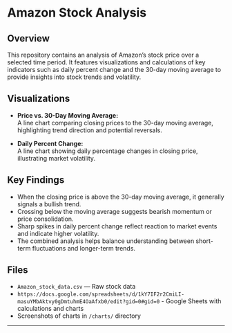 # Amazon Stock Analysis

## Overview

This repository contains an analysis of Amazon’s stock price over a selected time period. It features visualizations and calculations of key indicators such as daily percent change and the 30-day moving average to provide insights into stock trends and volatility.

## Visualizations

- **Price vs. 30-Day Moving Average:**  
  A line chart comparing closing prices to the 30-day moving average, highlighting trend direction and potential reversals.

- **Daily Percent Change:**  
  A line chart showing daily percentage changes in closing price, illustrating market volatility.

## Key Findings

- When the closing price is above the 30-day moving average, it generally signals a bullish trend.  
- Crossing below the moving average suggests bearish momentum or price consolidation.  
- Sharp spikes in daily percent change reflect reaction to market events and indicate higher volatility.  
- The combined analysis helps balance understanding between short-term fluctuations and longer-term trends.

## Files

- `Amazon_stock_data.csv` — Raw stock data  
- `https://docs.google.com/spreadsheets/d/1kY7IF2r2CmiLI-masuYMbAktvy0gDmtuhmE4OaAfxb0/edit?gid=0#gid=0` - Google Sheets with calculations and charts  
- Screenshots of charts in `/charts/` directory  

---

